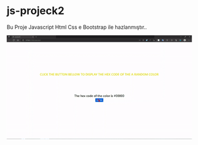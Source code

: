 # js-projeck2

<p>Bu Proje Javascript Html Css e Bootstrap ile hazlanmıştır..</p>

![](jsprojeck2.gif)

